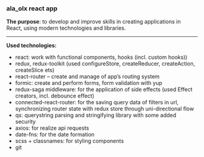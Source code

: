 <h3>ala_olx react app</h3>
<b>The purpose</b>: to develop and improve  skills in creating applications in React, using modern technologies and libraries.
<hr>
<p><b>Used technologies:</b></p>
<ul>
    <li>react: work with functional components, hooks (incl. custom hooks))</li> 
    <li>redux, redux-toolkit (used configureStore, createReducer, createAction, createSlice ets)</li>
    <li>react-router – create and manage of app’s routing system</li>
    <li>formic: create and perform forms, form validation with yup</li>
    <li>redux-saga middleware: for the application of side effects (used Effect creators, incl. debounce effect)</li>
    <li>connected-react-router: for the saving query data of filters in url, synchronizing router state with redux store through uni-directional flow</li>
    <li>qs: querystring parsing and stringifying library with some added security</li>
    <li>axios: for realize api requests</li>
    <li>date-fns: for the date formation</li>
    <li>scss + classnames: for styling components</li>
    <li>git</li>
</ul>
